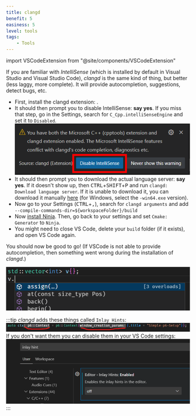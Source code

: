 ```yaml
---
title: clangd
benefit: 5
easiness: 5
level: tools
tags:
    - Tools
---
```

import VSCodeExtension from "@site/components/VSCodeExtension"

If you are familiar with *IntelliSense* (which is installed by default in Visual Studio and Visual Studio Code), *clangd* is the same kind of thing, but better (less laggy, more complete). It will provide autocompletion, suggestions, detect bugs, etc.

- First, install the clangd extension: <VSCodeExtension id="llvm-vs-code-extensions.vscode-clangd"/>. 
- It should then prompt you to disable IntelliSense: **say yes**. If you miss that step, go in the Settings, search for `C_Cpp.intelliSenseEngine` and set it to `Disabled`.
![](img/clangd-disable-intellisense.png)
- It should then prompt you to download the actual language server: **say yes**. If it doesn't show up, then <kbd>CTRL</kbd>+<kbd>SHIFT</kbd>+<kbd>P</kbd> and run `clangd: Download language server`. If it is unable to download it, you can download it manually [here](https://github.com/llvm/llvm-project/releases/latest) (for Windows, select the `-win64.exe` version).
- Now go to your Settings (<kbd>CTRL</kbd>+<kbd>,</kbd>), search for `clangd arguments` and add `--compile-commands-dir=${workspaceFolder}/build`
- Now [install Ninja](https://ninja-build.org/). Then, go back to your settings and set `Cmake: Generator` to `Ninja`.
- You might need to close VS Code, delete your `build` folder (if it exists), and open VS Code again.

You should now be good to go! (If VSCode is not able to provide autocompletion, then something went wrong during the installation of *clangd*.)

![clangd-autocompletion](img/clangd-autocompletion.png)

:::tip
*clangd* adds these things called `Inlay Hints`:
![inlay hints](img/inlay_hints.png)
If you don't want them you can disable them in your VS Code settings:
![disable inlay hints](img/inlay_hints_disabled.png)
:::